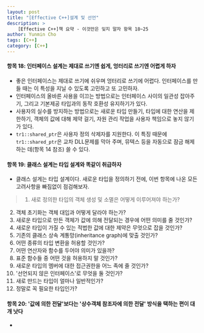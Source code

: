 ```yaml
---
layout: post
title: "[Effective C++]설계 및 선언"
description: >
    [Effective C++]책 요약 - 이것만은 잊지 말자 항목 18~25
author: Yunmin Cho
tags: [C++]
category: [C++]
---
```


#### __항목 18: 인터페이스 설계는 제대로 쓰기엔 쉽게, 엉터리로 쓰기엔 어렵게 하자__  
- 좋은 인터페이스는 제대로 쓰기에 쉬우며 엉터리로 쓰기에 어렵다. 인터페이스를 만들 때는 이 특성을 지닐 수 있도록 고민하고 또 고민하자.  
- 인터페이스의 올바른 사용을 이끄는 방법으로는 인터페이스 사이의 일관성 잡아주기, 그리고 기본제공 타입과의 동작 호환성 유지하기가 있다.  
- 사용자의 실수를 방지하는 방법으로는 새로운 타입 만들기, 타입에 대한 연산을 제한하기, 객체의 값에 대해 제약 걸기, 자원 관리 작업을 사용자 책임으로 놓지 않기가 있다.  
- `tr1::shared_ptr`은 사용자 정의 삭제자를 지원한다. 이 특징 때문에 `tr1::shared_ptr`은 교차 DLL문제를 막아 주며, 뮤텍스 등을 자동으로 잠금 해제하는 데(항목 14 참조) 쓸 수 있다.  

#### __항목 19: 클래스 설계는 타입 설계와 똑같이 취급하자__  
- 클래스 설게는 타입 설계이다. 새로운 타입을 정의하기 전에, 이번 항목에 나온 모든 고려사항을 빠짐없이 점검해보자.  
> 1. 새로 정의한 타입의 객체 생성 및 소멸은 어떻게 이루어져야 하는가?  
  2. 객체 초기화는 객체 대입과 어떻게 달라야 하는가?  
  3. 새로운 타입으로 만든 객체가 값에 의해 전달되는 경우에 어떤 의미를 줄 것인가?  
  4. 새로운 타입이 가질 수 있는 적법한 값에 대한 제약은 무엇으로 잡을 것인가?  
  5. 기존의 클래스 상속 계통망(inheritance graph)에 맞출 것인가?  
  6. 어떤 종류의 타입 변환을 허용할 것인가?  
  7. 어떤 연산자와 함수를 두어야 의미가 있을까?  
  8. 표준 함수들 중 어떤 것을 허용하지 말 것인가?  
  9. 새로운 타입의 멤버에 대한 접근권한을 어느 족에 줄 것인가?  
  10. '선언되지 않은 인터페이스'로 무엇을 둘 것인가?  
  11. 새로 만드는 타입이 얼마나 일반적인가?  
  12. 정말로 꼭 필요한 타입인가?  

#### __항목 20: '값에 의한 전달'보다는 '상수객체 참조자에 의한 전달' 방식을 택하는 편이 대개 낫다__  
- 